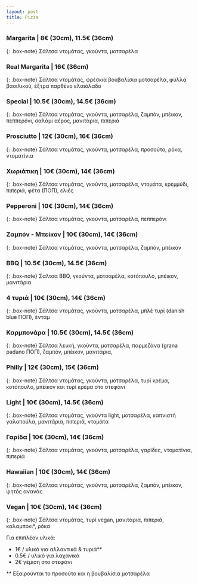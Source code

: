 ```yaml
---
layout: post
title: Pizza
---
```


### Margarita | 8€ (30cm), 11.5€ (36cm)

{: .box-note}
Σάλτσα ντομάτας, γκούντα, μοτσαρέλα

### Real Margarita | 16€ (36cm)

{: .box-note}
Σάλτσα ντομάτας, φρέσκια βουβαλίσια μοτσαρέλα, φύλλα βασιλικού, έξτρα παρθένο ελαιόλαδο

### Special | 10.5€ (30cm), 14.5€ (36cm)

{: .box-note}
Σάλτσα ντομάτας, γκούντα, μοτσαρέλα, ζαμπόν, μπέικον, πεππερόνι, σαλάμι αέρος, μανιτάρια, πιπεριά

### Prosciuttο | 12€ (30cm), 16€ (36cm)

{: .box-note}
Σάλτσα ντομάτας, γκούντα, μοτσαρέλα, προσούτο, ρόκα, ντοματίνια

### Χωριάτικη | 10€ (30cm), 14€ (36cm)

{: .box-note}
Σάλτσα ντομάτας, γκούντα, μοτσαρέλα, ντομάτα, κρεμμύδι, πιπεριά, φέτα (ΠΟΠ), ελιές

### Pepperoni | 10€ (30cm), 14€ (36cm)

{: .box-note}
Σάλτσα ντομάτας, γκούντα, μοτσαρέλα, πεππερόνι

### Ζαμπόν - Μπείκον | 10€ (30cm), 14€ (36cm)

{: .box-note}
Σάλτσα ντομάτας, γκούντα, μοτσαρέλα, ζαμπόν, μπέικον

### ΒΒQ | 10.5€ (30cm), 14.5€ (36cm)

{: .box-note}
Σαλτσα BBQ, γκούντα, μοτσαρέλα, κοτόπουλο, μπέικον, μανιτάρια

### 4 τυριά | 10€ (30cm), 14€ (36cm)

{: .box-note}
Σάλτσα ντομάτας, γκούντα, μοτσαρέλα, μπλέ τυρί (danish blue ΠΟΠ), ένταμ

### Καρμπονάρα | 10.5€ (30cm), 14.5€ (36cm)

{: .box-note}
Σάλτσα λευκή, γκούντα, μοτσαρέλα, παρμεζάνα (grana padano ΠΟΠ), ζαμπόν, μπέικον, μανιτάρια, 

### Philly | 12€ (30cm), 15€ (36cm)

{: .box-note}
Σάλτσα ντομάτας, γκούντα, μοτσαρέλα, τυρί κρέμα, κοτόπουλο, μπέικον και τυρί κρέμα στο στεφάνι

### Light | 10€ (30cm), 14.5€ (36cm)

{: .box-note}
Σάλτσα ντομάτας, γκούντα light, μοτσαρέλα, καπνιστή γαλοπούλα, μανιτάρια, πιπεριά, ντομάτα

### Γαρίδα | 10€ (30cm), 14€ (36cm)

{: .box-note}
Σάλτσα ντομάτας, γκούντα, μοτσαρέλα, γαρίδες, ντοματίνια, πιπεριά

### Hawaiian | 10€ (30cm), 14€ (36cm)

{: .box-note}
Σάλτσα ντομάτας, γκούντα, μοτσαρέλα, ζαμπόν, μπέικον, ψητός ανανάς

### Vegan | 10€ (30cm), 14€ (36cm)

{: .box-note}
Σάλτσα ντομάτας, τυρί vegan, μανιτάρια, πιπεριά, καλαμπόκι*, ρόκα


Για επιπλέον υλικά:
- 1€ / υλικό για αλλαντικά & τυριά**
- 0.5€ / υλικό για λαχανικά
- 2€ γέμιση στο στεφάνι

** Εξαιρούνται το προσούτο και η βουβαλίσια μοτσαρέλα
